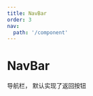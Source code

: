 ```yaml
---
title: NavBar
order: 3
nav:
  path: '/component'
---
```


# NavBar

导航栏， 默认实现了返回按钮

<code src="./demo/index" />
